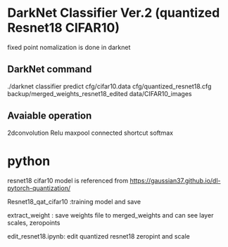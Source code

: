 # DarkNet Classifier Ver.2 (quantized Resnet18 CIFAR10) 
fixed point nomalization is done in darknet

## DarkNet command

./darknet classifier predict cfg/cifar10.data cfg/quantized_resnet18.cfg backup/merged_weights_resnet18_edited data/CIFAR10_images

## Avaiable operation

2dconvolution
Relu
maxpool
connected
shortcut
softmax

# python
resnet18 cifar10 model is referenced from https://gaussian37.github.io/dl-pytorch-quantization/

Resnet18_qat_cifar10 :training model and save

extract_weight : save weights file to merged_weights and can see layer scales, zeropoints 

edit_resnet18.ipynb: edit quantized resnet18 zeropint and scale 

